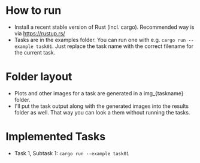 # How to run

* Install a recent stable version of Rust (incl. cargo). Recommended way is via https://rustup.rs/
* Tasks are in the examples folder. You can run one with e.g.
``cargo run --example task01``.
Just replace the task name with the correct filename for the current task.

# Folder layout
* Plots and other images for a task are generated in a img_{taskname} folder.
* I'll put the task output along with the generated images into the results folder as well. That way you can look a them without running the tasks.

# Implemented Tasks
* Task 1, Subtask 1: ``cargo run --example task01``